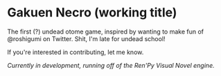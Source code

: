 # Gakuen Necro (working title)
The first (?) undead otome game, inspired by wanting to make fun of @roshigumi on Twitter. Shit, I'm late for undead school!

If you're interested in contributing, let me know.

_Currently in development, running off of the Ren'Py Visual Novel engine._